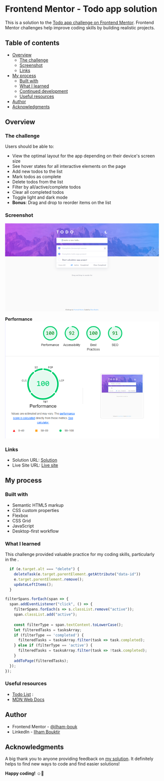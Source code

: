 # Frontend Mentor - Todo app solution

This is a solution to the [Todo app challenge on Frontend Mentor](https://www.frontendmentor.io/challenges/todo-app-Su1_KokOW). Frontend Mentor challenges help improve coding skills by building realistic projects. 

## Table of contents

- [Overview](#overview)
  - [The challenge](#the-challenge)
  - [Screenshot](#screenshot)
  - [Links](#links)
- [My process](#my-process)
  - [Built with](#built-with)
  - [What I learned](#what-i-learned)
  - [Continued development](#continued-development)
  - [Useful resources](#useful-resources)
- [Author](#author)
- [Acknowledgments](#acknowledgments)

## Overview

### The challenge

Users should be able to:

- View the optimal layout for the app depending on their device's screen size
- See hover states for all interactive elements on the page
- Add new todos to the list
- Mark todos as complete
- Delete todos from the list
- Filter by all/active/complete todos
- Clear all completed todos
- Toggle light and dark mode
- **Bonus**: Drag and drop to reorder items on the list

### Screenshot

![Screenshot of the solution](design/Screenshot.png)

**Performance** <br>
![Screenshot of the performance on Lighthouse](design/performance.png)

### Links

- Solution URL: [Solution]()
- Live Site URL: [Live site](https://ilham-bouk.github.io/Todo_app/)

## My process

### Built with

- Semantic HTML5 markup
- CSS custom properties
- Flexbox
- CSS Grid
- JavaScript
- Desktop-first workflow 

### What I learned

This challenge provided valuable practice for my coding skills, particularly in the .

```js
  if (e.target.alt === "delete") {
    deleteTask(e.target.parentElement.getAttribute("data-id"))
    e.target.parentElement.remove();
    updateLeftItems();
  }
```

```js
filterSpans.forEach(span => {
  span.addEventListener("click", () => {    
    filterSpans.forEach(s => s.classList.remove("active"));
    span.classList.add("active");

    const filterType = span.textContent.toLowerCase();
    let filteredTasks = tasksArray;
    if (filterType == 'completed') {
      filteredTasks = tasksArray.filter(task => task.completed);
    } else if (filterType == 'active') {
      filteredTasks = tasksArray.filter(task => !task.completed);
    }
    addToPage(filteredTasks);
  });
});
```

### Useful resources

- [Todo List](https://github.com/ilham-bouk/ToDo_List) :
- [MDN Web Docs](https://developer.mozilla.org/en-US/docs/Web/CSS/)

## Author

- Frontend Mentor - [@ilham-bouk](https://www.frontendmentor.io/profile/ilham-bouk)
- LinkedIn - [Ilham Bouktir](https://www.linkedin.com/in/ilham-bouktir-0b266b31b)

## Acknowledgments

A big thank you to anyone providing feedback on [my solution](). It definitely helps to find new ways to code and find easier solutions!

**Happy coding!** ☺️🚀 
